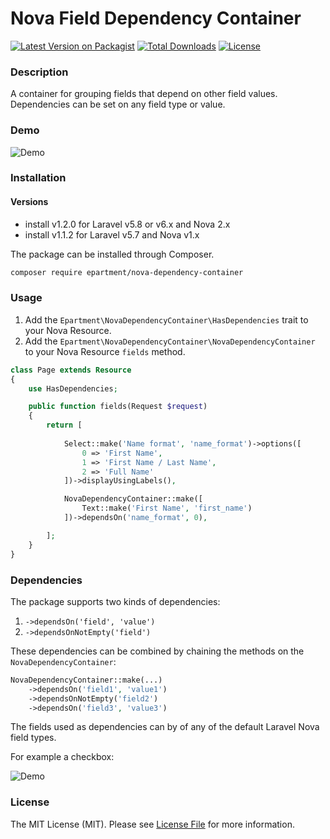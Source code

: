 # Nova Field Dependency Container

[![Latest Version on Packagist](https://img.shields.io/packagist/v/epartment/nova-dependency-container.svg)](https://packagist.org/packages/epartment/nova-dependency-container)
[![Total Downloads](https://img.shields.io/packagist/dt/epartment/nova-dependency-container.svg)](https://packagist.org/packages/epartment/nova-dependency-container)
[![License](https://img.shields.io/packagist/l/epartment/nova-dependency-container.svg)](https://github.com/epartment/nova-dependency-container/blob/master/LICENSE.md)

### Description

A container for grouping fields that depend on other field values. Dependencies can be set on any field type or value.

### Demo

![Demo](https://raw.githubusercontent.com/epartment/nova-dependency-container/master/docs/demo.gif)

### Installation

#### Versions

 - install v1.2.0 for Laravel v5.8 or v6.x and Nova 2.x
 - install v1.1.2 for Laravel v5.7 and Nova v1.x

The package can be installed through Composer.

```bash
composer require epartment/nova-dependency-container
```

### Usage

1. Add the `Epartment\NovaDependencyContainer\HasDependencies` trait to your Nova Resource.
2. Add the `Epartment\NovaDependencyContainer\NovaDependencyContainer` to your Nova Resource `fields` method.

```php
class Page extends Resource
{
    use HasDependencies;

    public function fields(Request $request)
    {
        return [
            
            Select::make('Name format', 'name_format')->options([
                0 => 'First Name',
                1 => 'First Name / Last Name',
                2 => 'Full Name'
            ])->displayUsingLabels(),

            NovaDependencyContainer::make([
                Text::make('First Name', 'first_name')
            ])->dependsOn('name_format', 0),

        ];
    }
}
```

### Dependencies

The package supports two kinds of dependencies:

1. `->dependsOn('field', 'value')`
2. `->dependsOnNotEmpty('field')`

These dependencies can be combined by chaining the methods on the `NovaDependencyContainer`:

```php
NovaDependencyContainer::make(...)
    ->dependsOn('field1', 'value1')
    ->dependsOnNotEmpty('field2')
    ->dependsOn('field3', 'value3')
```

The fields used as dependencies can by of any of the default Laravel Nova field types.

For example a checkbox:

![Demo](https://raw.githubusercontent.com/epartment/nova-dependency-container/master/docs/demo-2.gif)

### License

The MIT License (MIT). Please see [License File](https://github.com/epartment/nova-dependency-container/blob/master/LICENSE.md) for more information.
